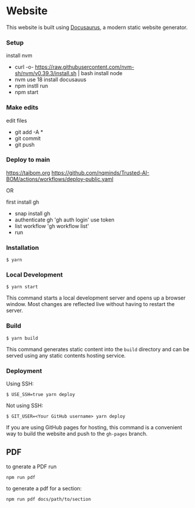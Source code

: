 # Website

This website is built using [Docusaurus](https://docusaurus.io/), a modern static website generator.

### Setup 

install nvm
* curl -o- https://raw.githubusercontent.com/nvm-sh/nvm/v0.39.3/install.sh | bash
install node
* nvm use 18
install docusauus
* npm instll
run
* npm start 

### Make edits

edit files

- git add -A *
- git commit
- git push

### Deploy to main
https://taibom.org 
https://github.com/nqminds/Trusted-AI-BOM/actions/workflows/deploy-public.yaml

OR

first install gh
- snap install gh
- authenticate gh 'gh auth login' use token
- list workflow 'gh workflow list'
- run 

### Installation

```
$ yarn
```

### Local Development

```
$ yarn start
```

This command starts a local development server and opens up a browser window. Most changes are reflected live without having to restart the server.

### Build

```
$ yarn build
```

This command generates static content into the `build` directory and can be served using any static contents hosting service.

### Deployment

Using SSH:

```
$ USE_SSH=true yarn deploy
```

Not using SSH:

```
$ GIT_USER=<Your GitHub username> yarn deploy
```

If you are using GitHub pages for hosting, this command is a convenient way to build the website and push to the `gh-pages` branch.

## PDF

to gnerate a PDF run 

`npm run pdf`

to generate a pdf for a section:

`npm run pdf docs/path/to/section`

